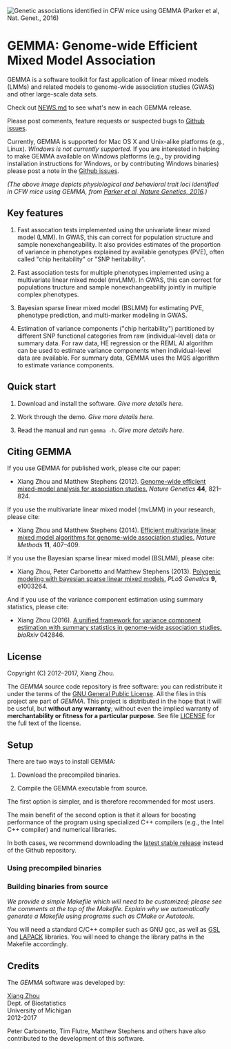 ![Genetic associations identified in CFW mice using GEMMA (Parker et al,
Nat. Genet., 2016)](cfw.gif)

# GEMMA: Genome-wide Efficient Mixed Model Association

GEMMA is a software toolkit for fast application of linear mixed
models (LMMs) and related models to genome-wide association studies
(GWAS) and other large-scale data sets.

Check out [NEWS.md](NEWS.md) to see what's new in each GEMMA release.

Please post comments, feature requests or suspected bugs to
[Github issues](https://github.com/xiangzhou/GEMMA/issues).

Currently, GEMMA is supported for Mac OS X and Unix-alike platforms
(e.g., Linux). *Windows is not currently supported.* If you are
interested in helping to make GEMMA available on Windows platforms
(e.g., by providing installation instructions for Windows, or by
contributing Windows binaries) please post a note in the
[Github issues](https://github.com/xiangzhou/GEMMA/issues).

*(The above image depicts physiological and behavioral trait
loci identified in CFW mice using GEMMA, from [Parker et al, Nature
Genetics, 2016](https://doi.org/10.1038/ng.3609).)*

## Key features

1. Fast assocation tests implemented using the univariate linear mixed
model (LMM). In GWAS, this can correct for population structure and
sample nonexchangeability. It also provides estimates of the
proportion of variance in phenotypes explained by available genotypes
(PVE), often called "chip heritability" or "SNP heritability".

2. Fast association tests for multiple phenotypes implemented using a
multivariate linear mixed model (mvLMM). In GWAS, this can correct for
populations tructure and sample nonexchangeability jointly in multiple
complex phenotypes.

3. Bayesian sparse linear mixed model (BSLMM) for estimating PVE,
phenotype prediction, and multi-marker modeling in GWAS.

4. Estimation of variance components ("chip heritability") partitioned
by different SNP functional categories from raw (individual-level)
data or summary data. For raw data, HE regression or the REML AI
algorithm can be used to estimate variance components when
individual-level data are available. For summary data, GEMMA uses the
MQS algorithm to estimate variance components.

## Quick start

1. Download and install the software. *Give more details here.*

2. Work through the demo. *Give more details here.*

3. Read the manual and run `gemma -h`. *Give more details here.*

## Citing GEMMA

If you use GEMMA for published work, please cite our paper:

+ Xiang Zhou and Matthew Stephens (2012). [Genome-wide efficient
mixed-model analysis for association studies.](http://doi.org/10.1038/ng.2310) 
*Nature Genetics* **44**, 821–824.

If you use the multivariate linear mixed model (mvLMM) in your
research, please cite:

+ Xiang Zhou and Matthew Stephens (2014). [Efficient multivariate linear
mixed model algorithms for genome-wide association
studies.](http://doi.org/10.1038/nmeth.2848)
*Nature Methods* **11**, 407–409.

If you use the Bayesian sparse linear mixed model (BSLMM), please cite:

+ Xiang Zhou, Peter Carbonetto and Matthew Stephens (2013). [Polygenic
modeling with bayesian sparse linear mixed
models.](http://doi.org/10.1371/journal.pgen.1003264) *PLoS Genetics*
**9**, e1003264. 

And if you use of the variance component estimation using summary
statistics, please cite:

+ Xiang Zhou (2016). [A unified framework for variance component
estimation with summary statistics in genome-wide association
studies.](https://doi.org/10.1101/042846) *bioRxiv* 042846.

## License

Copyright (C) 2012–2017, Xiang Zhou.

The *GEMMA* source code repository is free software: you can
redistribute it under the terms of the
[GNU General Public License](http://www.gnu.org/licenses/gpl.html). All
the files in this project are part of *GEMMA*. This project is
distributed in the hope that it will be useful, but **without any
warranty**; without even the implied warranty of **merchantability or
fitness for a particular purpose**. See file [LICENSE](LICENSE) for
the full text of the license.

## Setup 

There are two ways to install GEMMA:

1. Download the precompiled binaries.

2. Compile the GEMMA executable from source.

The first option is simpler, and is therefore recommended for
most users.

The main benefit of the second option is that it allows for boosting
performance of the program using specialized C++ compilers (e.g., the
Intel C++ compiler) and numerical libraries.

In both cases, we recommend downloading the
[latest stable release][release] instead of the Github repository.

### Using precompiled binaries

### Building binaries from source

*We provide a simple Makefile which will need to be customized; please
see the comments at the top of the Makefile. Explain why we
automatically generate a Makefile using programs such as CMake or
Autotools.*

You will need a standard C/C++ compiler such as GNU gcc, as well as
[GSL](http://www.gnu.org/s/gsl) and
[LAPACK](http://www.netlib.org/lapack) libraries. You will need to
change the library paths in the Makefile accordingly.

## Credits

The *GEMMA* software was developed by:

[Xiang Zhou](http://www.xzlab.org)<br>
Dept. of Biostatistics<br>
University of Michigan<br>
2012-2017

Peter Carbonetto, Tim Flutre, Matthew Stephens and others have also
contributed to the development of this software.

[release]: https://github.com/xiangzhou/GEMMA/releases/tag/v0.96 "Most recent stable release"
